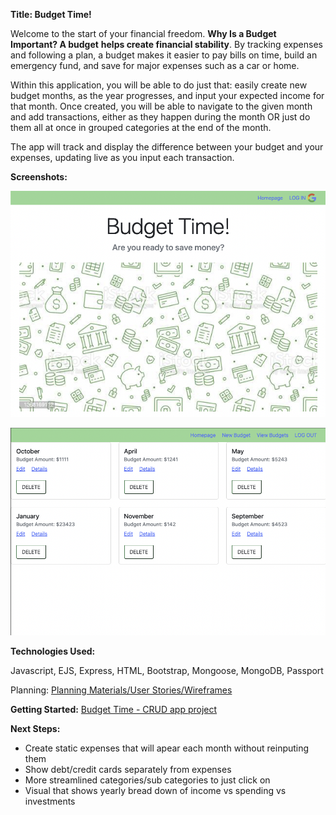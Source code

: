 **Title: Budget Time!**

Welcome to the start of your financial freedom. **Why Is a Budget Important? A budget** **helps create financial stability**. By tracking expenses and following a plan, a budget makes it easier to pay bills on time, build an emergency fund, and save for major expenses such as a car or home.

Within this application, you will be able to do just that: easily create new budget months, as the year progresses, and input your expected income for that month.  Once created, you will be able to navigate to the given month and add transactions, either as they happen during the month OR just do them all at once in grouped categories at the end of the month.

The app will track and display the difference between your budget and your expenses, updating live as you input each transaction.

**Screenshots:**

![Homepage/Logged out screen](public/images/BudgetTime_LoggedOut.png)

![Logged In/Index Page](public/images/BudgetTime_BudgetIndex.png)

**Technologies Used:**

Javascript, EJS, Express, HTML, Bootstrap, Mongoose, MongoDB, Passport

Planning: [Planning Materials/User Stories/Wireframes](https://trello.com/b/TlMscQmK/project-2-budgetapp-sei-10-31)

**Getting Started:** [Budget Time - CRUD app project](https://cyan-shy-jackrabbit.cyclic.app/)

**Next Steps:**

* Create static expenses that will apear each month without reinputing them
* Show debt/credit cards separately from expenses
* More streamlined categories/sub categories to just click on
* Visual that shows yearly bread down of income vs spending vs investments
